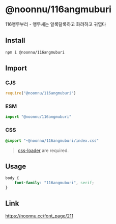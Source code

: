 # @noonnu/116angmuburi
116앵무부리 - 앵무새는 알록달록하고 화려하고 귀엽다

## Install
```sh
npm i @noonnu/116angmuburi
```
## Import
### CJS
```js
require("@noonnu/116angmuburi")
```
### ESM
```js
import "@noonnu/116angmuburi"
```
### CSS 
```css
@import "~@noonnu/116angmuburi/index.css"
```
> [css-loader](https://github.com/webpack-contrib/css-loader) are required.

## Usage
```css
body {
    font-family: "116angmuburi", serif;
}
```

## Link
https://noonnu.cc/font_page/211